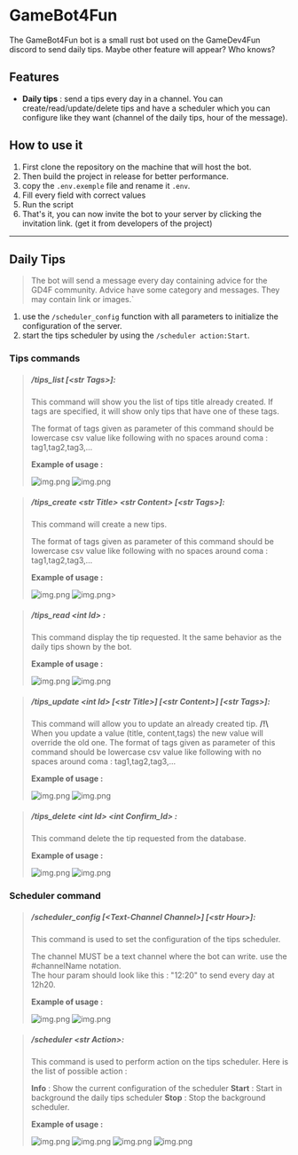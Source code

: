# GameBot4Fun
The GameBot4Fun bot is a small rust bot used on the GameDev4Fun discord to send daily tips. Maybe other feature will appear? Who knows?


## Features
- **Daily tips** : send a tips every day in a channel. You can create/read/update/delete tips and have a scheduler which you can configure like they want (channel of the daily tips, hour of the message).

## How to use it
1. First clone the repository on the machine that will host the bot.
2. Then build the project in release for better performance.
3. copy the `.env.exemple` file and rename it `.env`.
4. Fill every field with correct values
5. Run the script
6. That's it, you can now invite the bot to your server by clicking the invitation link. (get it from developers of the project)


---
## Daily Tips
> The bot will send a message every day containing advice for the GD4F community. Advice have some category and messages. They may contain link or images.`

1. use the `/scheduler_config` function with all parameters to initialize the configuration of the server.
2. start the tips scheduler by using the `/scheduler action:Start`.

### Tips commands
>##### /tips_list [\<str Tags>]:
> This command will show you the list of tips title already created.
> If tags are specified, it will show only tips that have one of these tags.
>
> The format of tags given as parameter of this command should be lowercase csv value like following with no spaces around coma : tag1,tag2,tag3,...
>
> **Example of usage :**
>
> ![img.png](documentation/tips_list.png)
> ![img.png](documentation/tips_list_response.png)

>##### /tips_create \<str Title> \<str Content> [\<str Tags>]:
> This command will create a new tips.
>
> The format of tags given as parameter of this command should be lowercase csv value like following with no spaces around coma : tag1,tag2,tag3,...
> 
> **Example of usage :**
> 
> ![img.png](documentation/tips_create_tags.png)
> ![img.png](documentation/tips_create_tags_response.png)>

>##### /tips_read \<int Id> :
> This command display the tip requested. It the same behavior as the daily tips shown by the bot.
>
> **Example of usage :**
> 
> ![img.png](documentation/tips_read.png)
> ![img.png](documentation/tips_read_response.png)

>##### /tips_update \<int Id> [\<str Title>] [\<str Content>] [\<str Tags>]:
> This command will allow you to update an already created tip. **/!\\** When you update a value (title, content,tags) the new value will override the old one.
> The format of tags given as parameter of this command should be lowercase csv value like following with no spaces around coma : tag1,tag2,tag3,...
> 
> **Example of usage :**
> 
> ![img.png](documentation/tips_update.png)
> ![img.png](documentation/tips_update_response.png)

>##### /tips_delete \<int Id> \<int Confirm_Id> :
> This command delete the tip requested from the database.
>
> **Example of usage :**
>
> ![img.png](documentation/tips_delete.png)
> ![img.png](documentation/tips_delete_response.png)


### Scheduler command
>##### /scheduler_config [\<Text-Channel Channel>] [\<str Hour>]:
> This command is used to set the configuration of the tips scheduler.
>
> The channel MUST be a text channel where the bot can write. use the #channelName notation.<br>
> The hour param should look like this : "12:20" to send every day at 12h20.
>
> **Example of usage :**
>
> ![img.png](documentation/scheduler_config.png)
> ![img.png](documentation/scheduler_config_response.png)

>##### /scheduler \<str Action>:
> This command is used to perform action on the tips scheduler. Here is the list of possible action :
>
> **Info** : Show the current configuration of the scheduler
> **Start** : Start in background the daily tips scheduler
> **Stop** : Stop the background scheduler.
>
> **Example of usage :**
>
> ![img.png](documentation/scheduler.png)
> ![img.png](documentation/scheduler_response_info.png)
> ![img.png](documentation/scheduler_response_start.png)
> ![img.png](documentation/scheduler_response_stop.png)
